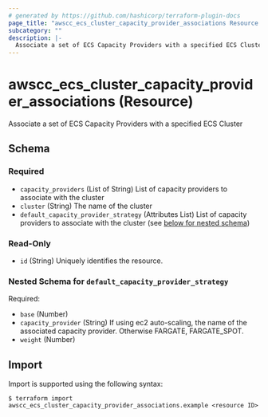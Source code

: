 ```yaml
---
# generated by https://github.com/hashicorp/terraform-plugin-docs
page_title: "awscc_ecs_cluster_capacity_provider_associations Resource - terraform-provider-awscc"
subcategory: ""
description: |-
  Associate a set of ECS Capacity Providers with a specified ECS Cluster
---
```


# awscc_ecs_cluster_capacity_provider_associations (Resource)

Associate a set of ECS Capacity Providers with a specified ECS Cluster



<!-- schema generated by tfplugindocs -->
## Schema

### Required

- `capacity_providers` (List of String) List of capacity providers to associate with the cluster
- `cluster` (String) The name of the cluster
- `default_capacity_provider_strategy` (Attributes List) List of capacity providers to associate with the cluster (see [below for nested schema](#nestedatt--default_capacity_provider_strategy))

### Read-Only

- `id` (String) Uniquely identifies the resource.

<a id="nestedatt--default_capacity_provider_strategy"></a>
### Nested Schema for `default_capacity_provider_strategy`

Required:

- `base` (Number)
- `capacity_provider` (String) If using ec2 auto-scaling, the name of the associated capacity provider. Otherwise FARGATE, FARGATE_SPOT.
- `weight` (Number)

## Import

Import is supported using the following syntax:

```shell
$ terraform import awscc_ecs_cluster_capacity_provider_associations.example <resource ID>
```
